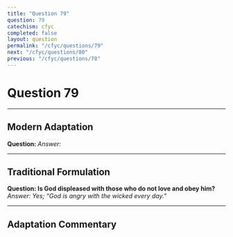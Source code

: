 ```yaml
---
title: "Question 79"
question: 79
catechism: cfyc
completed: false
layout: question
permalink: "/cfyc/questions/79"
next: "/cfyc/questions/80"
previous: "/cfyc/questions/78"
---
```

# Question 79
---
## Modern Adaptation
<strong>
    Question:
</strong>

<em>
    Answer:
</em>

---
## Traditional Formulation
<strong>
    Question: Is God displeased with those who do not love and obey him?
</strong>

<em>
    Answer: Yes; “God is angry with the wicked every day.”
</em>

---
## Adaptation Commentary
